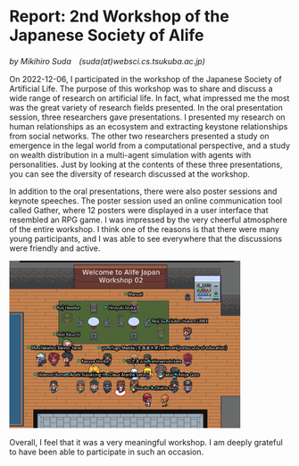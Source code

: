 # Report: 2nd Workshop of the Japanese Society of Alife

*by Mikihiro Suda　(suda(at)websci.cs.tsukuba.ac.jp)*

On 2022-12-06, I participated in the workshop of the Japanese Society of Artificial Life. The purpose of this workshop was to share and discuss a wide range of research on artificial life. In fact, what impressed me the most was the great variety of research fields presented. In the oral presentation session, three researchers gave presentations. I presented my research on human relationships as an ecosystem and extracting keystone relationships from social networks. The other two researchers presented a study on emergence in the legal world from a computational perspective, and a study on wealth distribution in a multi-agent simulation with agents with personalities. Just by looking at the contents of these three presentations, you can see the diversity of research discussed at the workshop.

In addition to the oral presentations, there were also poster sessions and keynote speeches. The poster session used an online communication tool called Gather, where 12 posters were displayed in a user interface that resembled an RPG game. I was impressed by the very cheerful atmosphere of the entire workshop. I think one of the reasons is that there were many young participants, and I was able to see everywhere that the discussions were friendly and active.

![Participants of the workshop together in Gather](images/alifejapan.png)

Overall, I feel that it was a very meaningful workshop. I am deeply grateful to have been able to participate in such an occasion.
